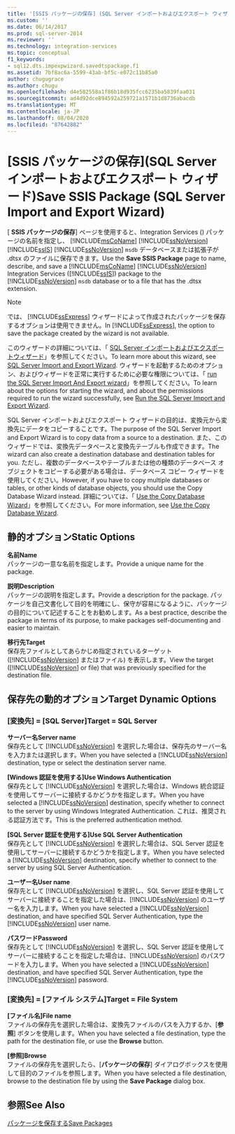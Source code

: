 ```yaml
---
title: '[SSIS パッケージの保存] (SQL Server インポートおよびエクスポート ウィザード) | Microsoft Docs'
ms.custom: ''
ms.date: 06/14/2017
ms.prod: sql-server-2014
ms.reviewer: ''
ms.technology: integration-services
ms.topic: conceptual
f1_keywords:
- sql12.dts.impexpwizard.savedtspackage.f1
ms.assetid: 7bf8ac6a-5599-43ab-bf5c-e072c11b85a0
author: chugugrace
ms.author: chugu
ms.openlocfilehash: d4e582558a1f86b18d935fcc6235ba5839faa031
ms.sourcegitcommit: ad4d92dce894592a259721a1571b1d8736abacdb
ms.translationtype: MT
ms.contentlocale: ja-JP
ms.lasthandoff: 08/04/2020
ms.locfileid: "87642882"
---
```

# <a name="save-ssis-package-sql-server-import-and-export-wizard"></a><span data-ttu-id="feac6-102">[SSIS パッケージの保存]\(SQL Server インポートおよびエクスポート ウィザード)</span><span class="sxs-lookup"><span data-stu-id="feac6-102">Save SSIS Package (SQL Server Import and Export Wizard)</span></span>
  <span data-ttu-id="feac6-103">[ **SSIS パッケージの保存**] ページを使用すると、Integration Services () パッケージの名前を指定し、 [!INCLUDE[msCoName](../../includes/msconame-md.md)] [!INCLUDE[ssNoVersion](../../includes/ssnoversion-md.md)] [!INCLUDE[ssIS](../../includes/ssis-md.md)] [!INCLUDE[ssNoVersion](../../includes/ssnoversion-md.md)] `msdb` データベースまたは拡張子が .dtsx のファイルに保存できます。</span><span class="sxs-lookup"><span data-stu-id="feac6-103">Use the **Save SSIS Package** page to name, describe, and save a [!INCLUDE[msCoName](../../includes/msconame-md.md)] [!INCLUDE[ssNoVersion](../../includes/ssnoversion-md.md)] Integration Services ([!INCLUDE[ssIS](../../includes/ssis-md.md)]) package to the [!INCLUDE[ssNoVersion](../../includes/ssnoversion-md.md)] `msdb` database or to a file that has the .dtsx extension.</span></span>  
  
> [!NOTE]  
>  <span data-ttu-id="feac6-104">では、 [!INCLUDE[ssExpress](../../includes/ssexpress-md.md)] ウィザードによって作成されたパッケージを保存するオプションは使用できません。</span><span class="sxs-lookup"><span data-stu-id="feac6-104">In [!INCLUDE[ssExpress](../../includes/ssexpress-md.md)], the option to save the package created by the wizard is not available.</span></span>  
  
 <span data-ttu-id="feac6-105">このウィザードの詳細については、「 [SQL Server インポートおよびエクスポートウィザード](import-and-export-data-with-the-sql-server-import-and-export-wizard.md)」を参照してください。</span><span class="sxs-lookup"><span data-stu-id="feac6-105">To learn more about this wizard, see [SQL Server Import and Export Wizard](import-and-export-data-with-the-sql-server-import-and-export-wizard.md).</span></span> <span data-ttu-id="feac6-106">ウィザードを起動するためのオプション、およびウィザードを正常に実行するために必要な権限については、「 [run the SQL Server Import And Export wizard](start-the-sql-server-import-and-export-wizard.md)」を参照してください。</span><span class="sxs-lookup"><span data-stu-id="feac6-106">To learn about the options for starting the wizard, and about the permissions required to run the wizard successfully, see [Run the SQL Server Import and Export Wizard](start-the-sql-server-import-and-export-wizard.md).</span></span>  
  
 <span data-ttu-id="feac6-107">SQL Server インポートおよびエクスポート ウィザードの目的は、変換元から変換先にデータをコピーすることです。</span><span class="sxs-lookup"><span data-stu-id="feac6-107">The purpose of the SQL Server Import and Export Wizard is to copy data from a source to a destination.</span></span> <span data-ttu-id="feac6-108">また、このウィザードでは、変換先データベースと変換先テーブルも作成できます。</span><span class="sxs-lookup"><span data-stu-id="feac6-108">The wizard can also create a destination database and destination tables for you.</span></span> <span data-ttu-id="feac6-109">ただし、複数のデータベースやテーブルまたは他の種類のデータベース オブジェクトをコピーする必要がある場合は、データベース コピー ウィザードを使用してください。</span><span class="sxs-lookup"><span data-stu-id="feac6-109">However, if you have to copy multiple databases or tables, or other kinds of database objects, you should use the Copy Database Wizard instead.</span></span> <span data-ttu-id="feac6-110">詳細については、「 [Use the Copy Database Wizard](../../relational-databases/databases/use-the-copy-database-wizard.md)」を参照してください。</span><span class="sxs-lookup"><span data-stu-id="feac6-110">For more information, see [Use the Copy Database Wizard](../../relational-databases/databases/use-the-copy-database-wizard.md).</span></span>  
  
## <a name="static-options"></a><span data-ttu-id="feac6-111">静的オプション</span><span class="sxs-lookup"><span data-stu-id="feac6-111">Static Options</span></span>  
 <span data-ttu-id="feac6-112">**名前**</span><span class="sxs-lookup"><span data-stu-id="feac6-112">**Name**</span></span>  
 <span data-ttu-id="feac6-113">パッケージの一意な名前を指定します。</span><span class="sxs-lookup"><span data-stu-id="feac6-113">Provide a unique name for the package.</span></span>  
  
 <span data-ttu-id="feac6-114">**説明**</span><span class="sxs-lookup"><span data-stu-id="feac6-114">**Description**</span></span>  
 <span data-ttu-id="feac6-115">パッケージの説明を指定します。</span><span class="sxs-lookup"><span data-stu-id="feac6-115">Provide a description for the package.</span></span> <span data-ttu-id="feac6-116">パッケージを自己文書化して目的を明確にし、保守が容易になるように、パッケージの目的について記述することをお勧めします。</span><span class="sxs-lookup"><span data-stu-id="feac6-116">As a best practice, describe the package in terms of its purpose, to make packages self-documenting and easier to maintain.</span></span>  
  
 <span data-ttu-id="feac6-117">**移行先**</span><span class="sxs-lookup"><span data-stu-id="feac6-117">**Target**</span></span>  
 <span data-ttu-id="feac6-118">保存先ファイルとしてあらかじめ指定されているターゲット ([!INCLUDE[ssNoVersion](../../includes/ssnoversion-md.md)] またはファイル) を表示します。</span><span class="sxs-lookup"><span data-stu-id="feac6-118">View the target ([!INCLUDE[ssNoVersion](../../includes/ssnoversion-md.md)] or file) that was previously specified for the destination file.</span></span>  
  
## <a name="target-dynamic-options"></a><span data-ttu-id="feac6-119">保存先の動的オプション</span><span class="sxs-lookup"><span data-stu-id="feac6-119">Target Dynamic Options</span></span>  
  
### <a name="target--sql-server"></a><span data-ttu-id="feac6-120">[変換先] = [SQL Server]</span><span class="sxs-lookup"><span data-stu-id="feac6-120">Target = SQL Server</span></span>  
 <span data-ttu-id="feac6-121">**サーバー名**</span><span class="sxs-lookup"><span data-stu-id="feac6-121">**Server name**</span></span>  
 <span data-ttu-id="feac6-122">保存先として [!INCLUDE[ssNoVersion](../../includes/ssnoversion-md.md)] を選択した場合は、保存先のサーバー名を入力または選択します。</span><span class="sxs-lookup"><span data-stu-id="feac6-122">When you have selected a [!INCLUDE[ssNoVersion](../../includes/ssnoversion-md.md)] destination, type or select the destination server name.</span></span>  
  
 <span data-ttu-id="feac6-123">**[Windows 認証を使用する]**</span><span class="sxs-lookup"><span data-stu-id="feac6-123">**Use Windows Authentication**</span></span>  
 <span data-ttu-id="feac6-124">保存先として [!INCLUDE[ssNoVersion](../../includes/ssnoversion-md.md)] を選択した場合は、Windows 統合認証を使用してサーバーに接続するかどうかを指定します。</span><span class="sxs-lookup"><span data-stu-id="feac6-124">When you have selected a [!INCLUDE[ssNoVersion](../../includes/ssnoversion-md.md)] destination, specify whether to connect to the server by using Windows Integrated Authentication.</span></span> <span data-ttu-id="feac6-125">これは、推奨される認証方法です。</span><span class="sxs-lookup"><span data-stu-id="feac6-125">This is the preferred authentication method.</span></span>  
  
 <span data-ttu-id="feac6-126">**[SQL Server 認証を使用する]**</span><span class="sxs-lookup"><span data-stu-id="feac6-126">**Use SQL Server Authentication**</span></span>  
 <span data-ttu-id="feac6-127">保存先として [!INCLUDE[ssNoVersion](../../includes/ssnoversion-md.md)] を選択した場合は、SQL Server 認証を使用してサーバーに接続するかどうかを指定します。</span><span class="sxs-lookup"><span data-stu-id="feac6-127">When you have selected a [!INCLUDE[ssNoVersion](../../includes/ssnoversion-md.md)] destination, specify whether to connect to the server by using SQL Server Authentication.</span></span>  
  
 <span data-ttu-id="feac6-128">**ユーザー名**</span><span class="sxs-lookup"><span data-stu-id="feac6-128">**User name**</span></span>  
 <span data-ttu-id="feac6-129">保存先として [!INCLUDE[ssNoVersion](../../includes/ssnoversion-md.md)] を選択し、SQL Server 認証を使用してサーバーに接続することを指定した場合は、[!INCLUDE[ssNoVersion](../../includes/ssnoversion-md.md)] のユーザー名を入力します。</span><span class="sxs-lookup"><span data-stu-id="feac6-129">When you have selected a [!INCLUDE[ssNoVersion](../../includes/ssnoversion-md.md)] destination, and have specified SQL Server Authentication, type the [!INCLUDE[ssNoVersion](../../includes/ssnoversion-md.md)] user name.</span></span>  
  
 <span data-ttu-id="feac6-130">**パスワード**</span><span class="sxs-lookup"><span data-stu-id="feac6-130">**Password**</span></span>  
 <span data-ttu-id="feac6-131">保存先として [!INCLUDE[ssNoVersion](../../includes/ssnoversion-md.md)] を選択し、SQL Server 認証を使用してサーバーに接続することを指定した場合は、[!INCLUDE[ssNoVersion](../../includes/ssnoversion-md.md)] のパスワードを入力します。</span><span class="sxs-lookup"><span data-stu-id="feac6-131">When you have selected a [!INCLUDE[ssNoVersion](../../includes/ssnoversion-md.md)] destination, and have specified SQL Server Authentication, type the [!INCLUDE[ssNoVersion](../../includes/ssnoversion-md.md)] password.</span></span>  
  
### <a name="target--file-system"></a><span data-ttu-id="feac6-132">[変換先] = [ファイル システム]</span><span class="sxs-lookup"><span data-stu-id="feac6-132">Target = File System</span></span>  
 <span data-ttu-id="feac6-133">**[ファイル名]**</span><span class="sxs-lookup"><span data-stu-id="feac6-133">**File name**</span></span>  
 <span data-ttu-id="feac6-134">ファイルの保存先を選択した場合は、変換先ファイルのパスを入力するか、[**参照**] ボタンを使用します。</span><span class="sxs-lookup"><span data-stu-id="feac6-134">When you have selected a file destination, type the path for the destination file, or use the **Browse** button.</span></span>  
  
 <span data-ttu-id="feac6-135">**[参照]**</span><span class="sxs-lookup"><span data-stu-id="feac6-135">**Browse**</span></span>  
 <span data-ttu-id="feac6-136">ファイルの保存先を選択したら、[**パッケージの保存**] ダイアログボックスを使用して目的のファイルを参照します。</span><span class="sxs-lookup"><span data-stu-id="feac6-136">When you have selected a file destination, browse to the destination file by using the **Save Package** dialog box.</span></span>  
  
## <a name="see-also"></a><span data-ttu-id="feac6-137">参照</span><span class="sxs-lookup"><span data-stu-id="feac6-137">See Also</span></span>  
 [<span data-ttu-id="feac6-138">パッケージを保存する</span><span class="sxs-lookup"><span data-stu-id="feac6-138">Save Packages</span></span>](../save-packages.md)  
  
  
